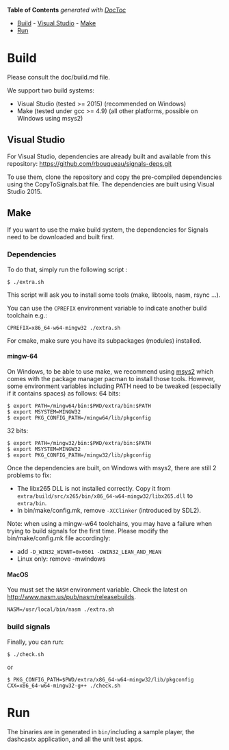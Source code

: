 <!-- START doctoc generated TOC please keep comment here to allow auto update -->
<!-- DON'T EDIT THIS SECTION, INSTEAD RE-RUN doctoc TO UPDATE -->
**Table of Contents**  *generated with [DocToc](https://github.com/thlorenz/doctoc)*

- [Build](#build)
      - [Visual Studio](#visual-studio)
      - [Make](#make)
- [Run](#run)

<!-- END doctoc generated TOC please keep comment here to allow auto update -->

# Build

Please consult the doc/build.md file.

We support two build systems:
 - Visual Studio (tested >= 2015) (recommended on Windows)
 - Make (tested under gcc >= 4.9) (all other platforms, possible on Windows using msys2)

## Visual Studio
For Visual Studio, dependencies are already built and available from this repository: https://github.com/rbouqueau/signals-deps.git

To use them, clone the repository and copy the pre-compiled dependencies using the CopyToSignals.bat file.
The dependencies are built using Visual Studio 2015.

## Make
If you want to use the make build system, the dependencies for Signals need to be downloaded and built first.

### Dependencies

To do that, simply run the following script :
```
$ ./extra.sh
```

This script will ask you to install some tools (make, libtools, nasm, rsync ...).

You can use the ```CPREFIX``` environment variable to indicate another build toolchain e.g.:

```
CPREFIX=x86_64-w64-mingw32 ./extra.sh
```

For cmake, make sure you have its subpackages (modules) installed.


#### mingw-64

On Windows, to be able to use make, we recommend using [msys2](https://msys2.github.io/) which comes with the package manager pacman to install those tools. However, some environment variables including PATH need to be tweaked (especially if it contains spaces) as follows:
64 bits:
```
$ export PATH=/mingw64/bin:$PWD/extra/bin:$PATH
$ export MSYSTEM=MINGW32
$ export PKG_CONFIG_PATH=/mingw64/lib/pkgconfig
```

32 bits:
```
$ export PATH=/mingw32/bin:$PWD/extra/bin:$PATH
$ export MSYSTEM=MINGW32
$ export PKG_CONFIG_PATH=/mingw32/lib/pkgconfig
```

Once the dependencies are built, on Windows with msys2, there are still 2 problems to fix:
* The libx265 DLL is not installed correctly. Copy it from ```extra/build/src/x265/bin/x86_64-w64-mingw32/libx265.dll``` to ```extra/bin```.
* In bin/make/config.mk, remove ```-XCClinker``` (introduced by SDL2).

Note: when using a mingw-w64 toolchains, you may have a failure when trying to build signals for the first time. Please modify the bin/make/config.mk file accordingly:
- add ```-D_WIN32_WINNT=0x0501 -DWIN32_LEAN_AND_MEAN```
- Linux only: remove -mwindows

#### MacOS

You must set the ```NASM``` environment variable. Check the latest on http://www.nasm.us/pub/nasm/releasebuilds.

```
NASM=/usr/local/bin/nasm ./extra.sh
```

### build signals

Finally, you can run:
```
$ ./check.sh
```

or

```
$ PKG_CONFIG_PATH=$PWD/extra/x86_64-w64-mingw32/lib/pkgconfig CXX=x86_64-w64-mingw32-g++ ./check.sh
```

# Run
The binaries are in generated in ```bin/```including a sample player, the dashcastx application, and all the unit test apps. 
